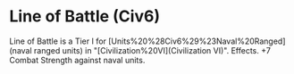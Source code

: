# Line of Battle (Civ6)

Line of Battle is a Tier I for [Units%20%28Civ6%29%23Naval%20Ranged](naval ranged units) in "[Civilization%20VI](Civilization VI)".
Effects.
+7 Combat Strength against naval units.